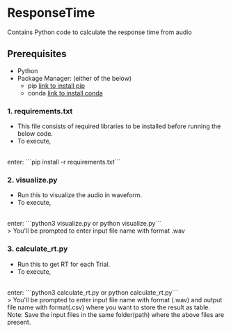 # ResponseTime
Contains Python code to calculate the response time from audio 

## Prerequisites
  * Python
  * Package Manager: (either of the below)
    * pip [link to install pip](https://pip.pypa.io/en/stable/installing/)
    * conda [link to install conda](https://docs.conda.io/projects/conda/en/latest/user-guide/install/)

### 1. requirements.txt
   * This file consists of required libraries to be installed before running the below code.
   * To execute,
   <br />
        enter: ```pip install -r requirements.txt``` 
        
### 2. visualize.py
   * Run this to visualize the audio in waveform.
   * To execute,
   <br />
        enter: ```python3 visualize.py or python visualize.py```
        <br />
     > You'll be prompted to enter input file name with format .wav

### 3. calculate_rt.py
   * Run this to get RT for each Trial.
   * To execute,
   <br />
         enter: ```python3 calculate_rt.py or python calculate_rt.py```
         <br />
     > You'll be prompted to enter input file name with format (.wav) and output file name with format(.csv) where you want to store the result as table.

<br />
Note: Save the input files in the same folder(path) where the above files are present.



